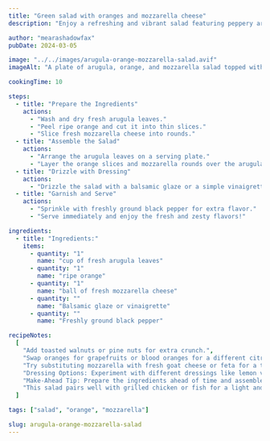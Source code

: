 ```yaml
---
title: "Green salad with oranges and mozzarella cheese"
description: "Enjoy a refreshing and vibrant salad featuring peppery arugula, sweet oranges, and creamy mozzarella cheese."

author: "mearashadowfax"
pubDate: 2024-03-05

image: "../../images/arugula-orange-mozzarella-salad.avif"
imageAlt: "A plate of arugula, orange, and mozzarella salad topped with balsamic glaze"

cookingTime: 10

steps:
  - title: "Prepare the Ingredients"
    actions:
      - "Wash and dry fresh arugula leaves."
      - "Peel ripe orange and cut it into thin slices."
      - "Slice fresh mozzarella cheese into rounds."
  - title: "Assemble the Salad"
    actions:
      - "Arrange the arugula leaves on a serving plate."
      - "Layer the orange slices and mozzarella rounds over the arugula."
  - title: "Drizzle with Dressing"
    actions:
      - "Drizzle the salad with a balsamic glaze or a simple vinaigrette of olive oil, balsamic vinegar, salt, and pepper."
  - title: "Garnish and Serve"
    actions:
      - "Sprinkle with freshly ground black pepper for extra flavor."
      - "Serve immediately and enjoy the fresh and zesty flavors!"

ingredients:
  - title: "Ingredients:"
    items:
      - quantity: "1"
        name: "cup of fresh arugula leaves"
      - quantity: "1"
        name: "ripe orange"
      - quantity: "1"
        name: "ball of fresh mozzarella cheese"
      - quantity: ""
        name: "Balsamic glaze or vinaigrette"
      - quantity: ""
        name: "Freshly ground black pepper"

recipeNotes:
  [
    "Add toasted walnuts or pine nuts for extra crunch.",
    "Swap oranges for grapefruits or blood oranges for a different citrus flavor.",
    "Try substituting mozzarella with fresh goat cheese or feta for a tangy twist.",
    "Dressing Options: Experiment with different dressings like lemon vinaigrette or honey mustard for added variety.",
    "Make-Ahead Tip: Prepare the ingredients ahead of time and assemble the salad just before serving to keep it fresh.",
    "This salad pairs well with grilled chicken or fish for a light and satisfying meal.",
  ]

tags: ["salad", "orange", "mozzarella"]

slug: arugula-orange-mozzarella-salad
---
```

